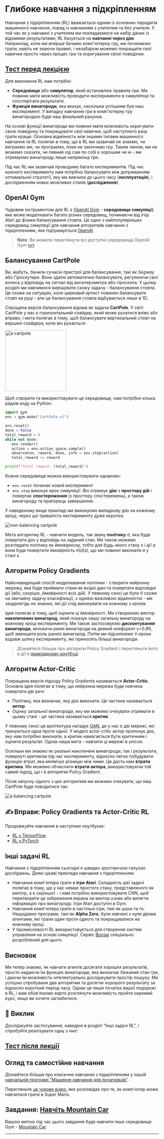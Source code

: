 <!--
CO_OP_TRANSLATOR_METADATA:
{
  "original_hash": "04395657fc01648f8f70484d0e55ab67",
  "translation_date": "2025-09-23T15:28:25+00:00",
  "source_file": "lessons/6-Other/22-DeepRL/README.md",
  "language_code": "uk"
}
-->
# Глибоке навчання з підкріпленням

Навчання з підкріпленням (RL) вважається одним із основних парадигм машинного навчання, поряд із навчанням з учителем та без учителя. У той час як у навчанні з учителем ми покладаємося на набір даних із відомими результатами, RL базується на **навчанні через дію**. Наприклад, коли ми вперше бачимо комп'ютерну гру, ми починаємо грати, навіть не знаючи правил, і незабаром можемо покращити свої навички просто через процес гри та коригування своєї поведінки.

## [Тест перед лекцією](https://ff-quizzes.netlify.app/en/ai/quiz/43)

Для виконання RL нам потрібні:

* **Середовище** або **симулятор**, який встановлює правила гри. Ми повинні мати можливість проводити експерименти в симуляторі та спостерігати результати.
* **Функція винагороди**, яка вказує, наскільки успішним був наш експеримент. У випадку навчання гри в комп'ютерну гру винагородою буде наш фінальний рахунок.

На основі функції винагороди ми повинні мати можливість коригувати свою поведінку та покращувати свої навички, щоб наступного разу грати краще. Основна відмінність між іншими типами машинного навчання та RL полягає в тому, що в RL ми зазвичай не знаємо, чи виграємо ми, чи програємо, поки не закінчимо гру. Таким чином, ми не можемо сказати, чи певний хід сам по собі є хорошим чи ні - ми отримуємо винагороду лише наприкінці гри.

Під час RL ми зазвичай проводимо багато експериментів. Під час кожного експерименту нам потрібно балансувати між дотриманням оптимальної стратегії, яку ми вивчили до цього часу (**експлуатація**), і дослідженням нових можливих станів (**дослідження**).

## OpenAI Gym

Чудовим інструментом для RL є [OpenAI Gym](https://gym.openai.com/) - **середовище симуляції**, яке може моделювати багато різних середовищ, починаючи від ігор Atari до фізики балансування стовпа. Це одне з найпопулярніших середовищ симуляції для навчання алгоритмів навчання з підкріпленням, яке підтримується [OpenAI](https://openai.com/).

> **Note**: Ви можете переглянути всі доступні середовища OpenAI Gym [тут](https://gym.openai.com/envs/#classic_control).

## Балансування CartPole

Ви, мабуть, бачили сучасні пристрої для балансування, такі як *Segway* або *Гіроскутери*. Вони здатні автоматично балансувати, регулюючи свої колеса у відповідь на сигнал від акселерометра або гіроскопа. У цьому розділі ми навчимося вирішувати схожу задачу - балансування стовпа. Це схоже на ситуацію, коли цирковий артист повинен балансувати стовп на руці - але це балансування стовпа відбувається лише в 1D.

Спрощена версія балансування відома як задача **CartPole**. У світі CartPole у нас є горизонтальний слайдер, який може рухатися вліво або вправо, і мета полягає в тому, щоб балансувати вертикальний стовп на вершині слайдера, коли він рухається.

<img alt="a cartpole" src="images/cartpole.png" width="200"/>

Щоб створити та використовувати це середовище, нам потрібно кілька рядків коду на Python:

```python
import gym
env = gym.make("CartPole-v1")

env.reset()
done = False
total_reward = 0
while not done:
   env.render()
   action = env.action_space.sample()
   observaton, reward, done, info = env.step(action)
   total_reward += reward

print(f"Total reward: {total_reward}")
```

Кожне середовище можна використовувати однаково:
* `env.reset` починає новий експеримент
* `env.step` виконує крок симуляції. Він отримує **дію** з **простору дій** і повертає **спостереження** (з простору спостережень), а також винагороду та прапорець завершення.

У наведеному вище прикладі ми виконуємо випадкову дію на кожному кроці, через що тривалість експерименту дуже коротка:

![non-balancing cartpole](../../../../../lessons/6-Other/22-DeepRL/images/cartpole-nobalance.gif)

Мета алгоритму RL - навчити модель, так звану **політику** &pi;, яка буде повертати дію у відповідь на заданий стан. Ми також можемо розглядати політику як ймовірнісну, тобто для будь-якого стану *s* і дії *a* вона буде повертати ймовірність &pi;(*a*|*s*), що ми повинні виконати *a* у стані *s*.

## Алгоритм Policy Gradients

Найочевидніший спосіб моделювання політики - створити нейронну мережу, яка буде приймати стани як вхідні дані та повертати відповідні дії (або, скоріше, ймовірності всіх дій). У певному сенсі це було б схоже на звичайну задачу класифікації, з однією важливою відмінністю - ми заздалегідь не знаємо, які дії слід виконувати на кожному з кроків.

Ідея полягає в тому, щоб оцінити ці ймовірності. Ми створюємо вектор **накопичених винагород**, який показує нашу загальну винагороду на кожному кроці експерименту. Ми також застосовуємо **дисконтування винагороди**, множачи ранні винагороди на деякий коефіцієнт &gamma;=0.99, щоб зменшити роль ранніх винагород. Потім ми підсилюємо ті кроки вздовж шляху експерименту, які приносять більші винагороди.

> Дізнайтеся більше про алгоритм Policy Gradient і перегляньте його в дії в [прикладному ноутбуці](CartPole-RL-TF.ipynb).

## Алгоритм Actor-Critic

Покращена версія підходу Policy Gradients називається **Actor-Critic**. Основна ідея полягає в тому, що нейронна мережа буде навчена повертати дві речі:

* Політику, яка визначає, яку дію виконати. Ця частина називається **актор**.
* Оцінку загальної винагороди, яку ми можемо очікувати отримати в цьому стані - ця частина називається **критик**.

У певному сенсі ця архітектура нагадує [GAN](../../4-ComputerVision/10-GANs/README.md), де у нас є дві мережі, які тренуються одна проти одної. У моделі actor-critic актор пропонує дію, яку нам потрібно виконати, а критик намагається бути критичним і оцінити результат. Однак наша мета - навчити ці мережі в унісон.

Оскільки ми знаємо як реальні накопичені винагороди, так і результати, повернуті критиком під час експерименту, відносно легко побудувати функцію втрат, яка мінімізує різницю між ними. Це дасть нам **втрати критика**. Ми можемо обчислити **втрати актора**, використовуючи той самий підхід, що і в алгоритмі Policy Gradient.

Після запуску одного з цих алгоритмів ми можемо очікувати, що наш CartPole буде поводитися так:

![a balancing cartpole](../../../../../lessons/6-Other/22-DeepRL/images/cartpole-balance.gif)

## ✍️ Вправи: Policy Gradients та Actor-Critic RL

Продовжуйте навчання в наступних ноутбуках:

* [RL у TensorFlow](CartPole-RL-TF.ipynb)
* [RL у PyTorch](CartPole-RL-PyTorch.ipynb)

## Інші задачі RL

Навчання з підкріпленням сьогодні є швидко зростаючою галуззю досліджень. Деякі цікаві приклади навчання з підкріпленням:

* Навчання комп'ютера грати в **ігри Atari**. Складність цієї задачі полягає в тому, що у нас немає простого стану, представленого як вектор, а є скріншот - і нам потрібно використовувати CNN, щоб перетворити це зображення екрана на вектор ознак або витягти інформацію про винагороду. Ігри Atari доступні в Gym.
* Навчання комп'ютера грати в настільні ігри, такі як шахи та го. Нещодавно програми, такі як **Alpha Zero**, були навчені з нуля двома агентами, які грали один проти одного та покращувалися на кожному кроці.
* У промисловості RL використовується для створення систем управління на основі симуляції. Сервіс [Bonsai](https://azure.microsoft.com/services/project-bonsai/?WT.mc_id=academic-77998-cacaste) спеціально розроблений для цього.

## Висновок

Ми тепер знаємо, як навчати агентів досягати хороших результатів, просто надаючи їм функцію винагороди, яка визначає бажаний стан гри, і даючи їм можливість інтелектуально досліджувати простір пошуку. Ми успішно спробували два алгоритми та досягли хорошого результату за відносно короткий період часу. Однак це лише початок вашої подорожі в RL, і вам обов'язково варто розглянути можливість пройти окремий курс, якщо ви хочете заглибитися.

## 🚀 Виклик

Досліджуйте застосування, наведені в розділі "Інші задачі RL", і спробуйте реалізувати одну з них!

## [Тест після лекції](https://ff-quizzes.netlify.app/en/ai/quiz/44)

## Огляд та самостійне навчання

Дізнайтеся більше про класичне навчання з підкріпленням у нашій [навчальній програмі "Машинне навчання для початківців"](https://github.com/microsoft/ML-For-Beginners/blob/main/8-Reinforcement/README.md).

Перегляньте [це чудове відео](https://www.youtube.com/watch?v=qv6UVOQ0F44), яке розповідає про те, як комп'ютер може навчитися грати в Super Mario.

## Завдання: [Навчіть Mountain Car](lab/README.md)

Вашою метою під час цього завдання буде навчити інше середовище Gym - [Mountain Car](https://www.gymlibrary.ml/environments/classic_control/mountain_car/).

---

